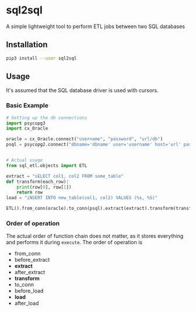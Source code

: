 # sql2sql
A simple lightweight tool to perform ETL jobs between two SQL databases

## Installation

```bash
pip3 install --user sql2sql
```

## Usage
It's assumed that the SQL database driver is used with cursors.


### Basic Example

```python
# Setting up the db connections
import psycopg3
import cx_Oracle

oracle = cx_Oracle.connect("username", "password", "url/db")
psql = psycopg2.connect("dbname='dbname' user='username' host='url' password='password'")


# Actual usage
from sql_etl.objects import ETL

extract = "sELECT col1, col2 FROM some_table"
def transform(each_row):
    print(row[0], row[1])
    return row
load = "iNSERT INTO new_table(col1, col2) VALUES (%s, %S)"

ETL().from_conn(oracle).to_conn(psql).extract(extract).transform(transform).load(load).execute()
```

### Order of operation
The actual order of function chain does not matter, as it stores everything and performs it during `execute`. The order of operation is

* from_conn
* before_extract
* **extract**
* after_extract
* **transform**
* to_conn
* before_load
* **load**
* after_load

